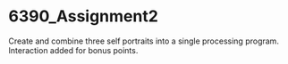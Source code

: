 # 6390_Assignment2

Create and combine three self portraits into a single processing program.  Interaction added for bonus points.
